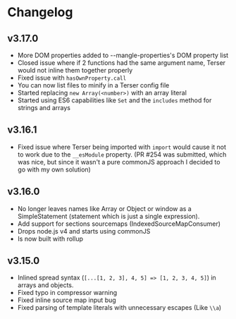 # Changelog## v3.17.0 - More DOM properties added to --mangle-properties's DOM property list - Closed issue where if 2 functions had the same argument name, Terser would not inline them together properly - Fixed issue with `hasOwnProperty.call` - You can now list files to minify in a Terser config file - Started replacing `new Array(<number>)` with an array literal - Started using ES6 capabilities like `Set` and the `includes` method for strings and arrays## v3.16.1 - Fixed issue where Terser being imported with `import` would cause it not to work due to the `__esModule` property. (PR #254 was submitted, which was nice, but since it wasn't a pure commonJS approach I decided to go with my own solution)## v3.16.0 - No longer leaves names like Array or Object or window as a SimpleStatement (statement which is just a single expression). - Add support for sections sourcemaps (IndexedSourceMapConsumer) - Drops node.js v4 and starts using commonJS - Is now built with rollup## v3.15.0 - Inlined spread syntax (`[...[1, 2, 3], 4, 5] => [1, 2, 3, 4, 5]`) in arrays and objects. - Fixed typo in compressor warning - Fixed inline source map input bug - Fixed parsing of template literals with unnecessary escapes (Like `\\a`)